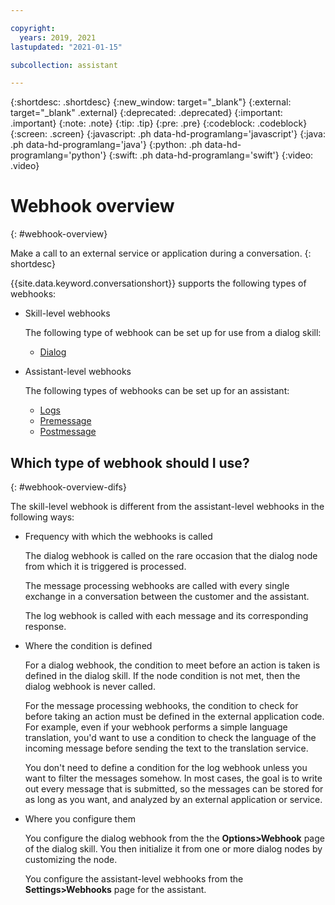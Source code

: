 ```yaml
---

copyright:
  years: 2019, 2021
lastupdated: "2021-01-15"

subcollection: assistant

---
```


{:shortdesc: .shortdesc}
{:new_window: target="_blank"}
{:external: target="_blank" .external}
{:deprecated: .deprecated}
{:important: .important}
{:note: .note}
{:tip: .tip}
{:pre: .pre}
{:codeblock: .codeblock}
{:screen: .screen}
{:javascript: .ph data-hd-programlang='javascript'}
{:java: .ph data-hd-programlang='java'}
{:python: .ph data-hd-programlang='python'}
{:swift: .ph data-hd-programlang='swift'}
{:video: .video}

# Webhook overview
{: #webhook-overview}

Make a call to an external service or application during a conversation.
{: shortdesc}

{{site.data.keyword.conversationshort}} supports the following types of webhooks:

- Skill-level webhooks

  The following type of webhook can be set up for use from a dialog skill:

  - [Dialog](/docs/assistant?topic=assistant-dialog-webhooks)

- Assistant-level webhooks
 
  The following types of webhooks can be set up for an assistant:

  - [Logs](/docs/assistant?topic=assistant-webhook-log)
  - [Premessage](/docs/assistant?topic=assistant-webhook-pre)
  - [Postmessage](/docs/assistant?topic=assistant-webhook-post)

## Which type of webhook should I use?
{: #webhook-overview-difs}

The skill-level webhook is different from the assistant-level webhooks in the following ways:

- Frequency with which the webhooks is called

  The dialog webhook is called on the rare occasion that the dialog node from which it is triggered is processed. 
  
  The message processing webhooks are called with every single exchange in a conversation between the customer and the assistant. 
  
  The log webhook is called with each message and its corresponding response.

- Where the condition is defined

  For a dialog webhook, the condition to meet before an action is taken is defined in the dialog skill. If the node condition is not met, then the dialog webhook is never called. 
  
  For the message processing webhooks, the condition to check for before taking an action must be defined in the external application code. For example, even if your webhook performs a simple language translation, you'd want to use a condition to check the language of the incoming message before sending the text to the translation service.
  
  You don't need to define a condition for the log webhook unless you want to filter the messages somehow. In most cases, the goal is to write out every message that is submitted, so the messages can be stored for as long as you want, and analyzed by an external application or service.
  
- Where you configure them

  You configure the dialog webhook from the the **Options>Webhook** page of the dialog skill. You then initialize it from one or more dialog nodes by customizing the node. 
  
  You configure the assistant-level webhooks from the **Settings>Webhooks** page for the assistant.
  